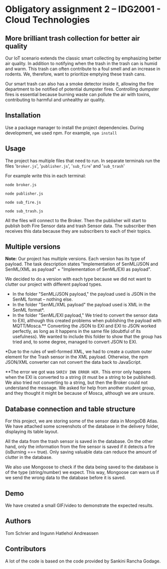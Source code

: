 

# Obligatory assignment 2 – IDG2001 - Cloud Technologies

## More brilliant trash collection for better air quality

Our IoT scenario extends the classic smart collecting by emphasizing better air quality. In addition to notifying when the trash in the trash can is humid and warm. This trash can often contribute to a foul smell and an increase in rodents. We, therefore, want to prioritize emptying these trash cans.

Our smart trash can also has a smoke detector inside it, allowing the fire department to be notified of potential dumpster fires. Controlling dumpster fires is essential because burning waste can pollute the air with toxins, contributing to harmful and unhealthy air quality.

## Installation
Use a package manager to install the project dependencies. During development, we used npm.
For example, `npm install`

## Usage
The project has multiple files that need to run. In separate terminals run the files '`broker.js`', '`publisher.js`', '`sub_fire`' and '`sub_trash`'

For example write this in each terminal:

`node broker.js`

`node publisher.js`

`node sub_fire.js`

`node sub_trash.js`

All the files will connect to the Broker. Then the publisher will start to publish both Fire Sensor data and trash Sensor data. The subscriber then receives this data because they are subscribers to each of their topics.

## Multiple versions
**Note:** Our project has multiple versions. Each version has its type of payload. The task description states "Implementation of SenML/JSON and SenML/XML as payload" + "Implementation of SenML/EXI as payload".

We decided to do a version with each type because we did not want to clutter our project with different payload types.

-   In the folder "SenML/JSON payload," the payload used is JSON in the SenML format – nothing else.
-   In the folder "SenML/XML payload" the payload used is XML in the SenML format*.
-   In the folder "SenML/EXI payload," We tried to convert the sensor data to EXI, although this created problems when publishing the payload with MQTT/Mosca.** Converting the JSON to EXI and EXI to JSON worked perfectly, as long as it happens in the same file (doubtful of its usefulness). We wanted to include this folder to show that the group has tried and, to some degree, managed to convert JSON to EXI.

*Due to the rules of well-formed XML, we had to create a custom outer element for the Trash sensor in the XML payload. Otherwise, the npm JSON/XML converter can not convert the data back to JavaScript.

**The error we got was `SKRIV INN ERROR HER.` This error only happens when the EXI is converted to a string (it must be a string to be published). We also tried not converting to a string, but then the Broker could not understand the message. We asked for help from another student group, and they thought it might be because of Mosca, although we are unsure.

## Database connection and table structure
For this project, we are storing some of the sensor data in MongoDB Atlas. We have attached some screenshots of the database in the delivery folder, displaying its table layout.

All the data from the trash sensor is saved in the database. On the other hand, only the information from the fire sensor is saved if it detects a fire (isBurning === true). Only saving valuable data can reduce the amount of clutter in the database.

We also use Mongoose to check if the data being saved to the database is of the type (string/number) we expect. This way, Mongoose can warn us if we send the wrong data to the database before it is saved.

## Demo
We have created a small GIF/video to demonstrate the expected results.

## Authors
Tom Schrier and Ingunn Hatlehol Andreassen

## Contributors
A lot of the code is based on the code provided by Sankini Rancha Godage.